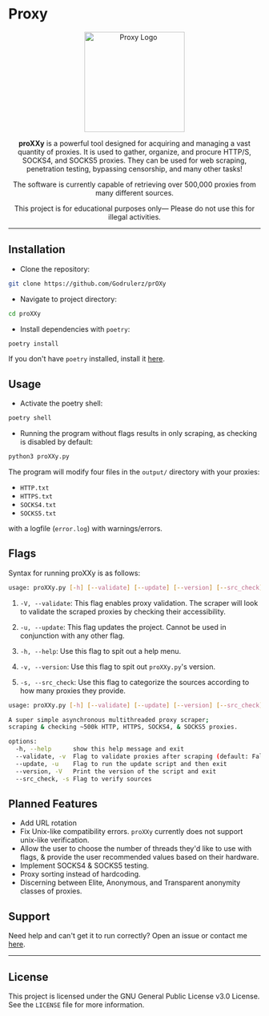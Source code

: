 <a name="readme-top"></a>

# Proxy

<div align="center">
  <img src="https://example.com/your-image.png" alt="Proxy Logo" width="200"/>
</div>

  <p align="center">
    <strong>proXXy</strong> is a powerful tool designed for acquiring and managing a vast quantity of proxies. It is used to gather, organize, and procure HTTP/S, SOCKS4, and SOCKS5 proxies. They can be used for web scraping, penetration testing, bypassing censorship, and many other tasks!
  </p>
  
  <p align="center">
    The software is currently capable of retrieving over 500,000 proxies from many different sources.
  </p>
  
  <p align="center">
    This project is for educational purposes only— Please do not use this for illegal activities.
  </p>
</div>

---

## Installation

- Clone the repository:

```bash
git clone https://github.com/Godrulerz/prOXy
```

- Navigate to project directory:

```bash
cd proXXy
```

- Install dependencies with `poetry`:

```bash
poetry install
```

If you don't have `poetry` installed, install it [here](https://python-poetry.org/docs/#installation).

## Usage

- Activate the poetry shell:

```bash
poetry shell
```

- Running the program without flags results in only scraping, as checking is disabled by default:

```bash
python3 proXXy.py
```

The program will modify four files in the `output/` directory with your proxies:

- `HTTP.txt`
- `HTTPS.txt`
- `SOCKS4.txt`
- `SOCKS5.txt`

 with a logfile (`error.log`) with warnings/errors.

## Flags

Syntax for running proXXy is as follows:

```bash
usage: proXXy.py [-h] [--validate] [--update] [--version] [--src_check]
```

1. `-V, --validate`: This flag enables proxy validation. The scraper will look to validate the scraped proxies by checking their accessibility.

2. `-u, --update`: This flag updates the project. Cannot be used in conjunction with any other flag.

3. `-h, --help`: Use this flag to spit out a help menu.

4. `-v, --version`: Use this flag to spit out `proXXy.py`'s version.

5. `-s, --src_check`: Use this flag to categorize the sources according to how many proxies they provide.

```bash
usage: proXXy.py [-h] [--validate] [--update] [--version] [--src_check]

A super simple asynchronous multithreaded proxy scraper;
scraping & checking ~500k HTTP, HTTPS, SOCKS4, & SOCKS5 proxies.

options:
  -h, --help      show this help message and exit
  --validate, -v  Flag to validate proxies after scraping (default: False)
  --update, -u    Flag to run the update script and then exit
  --version, -V   Print the version of the script and exit
  --src_check, -s Flag to verify sources
```

## Planned Features

- Add URL rotation
- Fix Unix-like compatibility errors. `proXXy` currently does not support unix-like verification.
- Allow the user to choose the number of threads they'd like to use with flags, & provide the user recommended values based on their hardware.
- Implement SOCKS4 & SOCKS5 testing.
- Proxy sorting instead of hardcoding.
- Discerning between Elite, Anonymous, and Transparent anonymity classes of proxies.

## Support

Need help and can't get it to run correctly? Open an issue or contact me [here](ashishashish.ak56@gmail.com).


---

## License

This project is licensed under the GNU General Public License v3.0 License. See the `LICENSE` file for more information.
